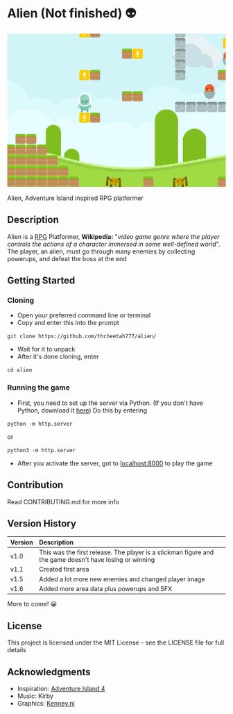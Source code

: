 # Alien (Not finished) :alien:

![Screenshot](assets/imgs/screenshot.png)

Alien, Adventure Island inspired RPG platformer

## Description

Alien is a [RPG](https://en.wikipedia.org/wiki/Role-playing_video_game) Platformer, **Wikipedia:** "*video game genre where the player controls the actions of a character immersed in some well-defined world*". The player, an alien, must go through many enemies by collecting powerups, and defeat the boss at the end

## Getting Started

### Cloning

* Open your preferred command line or terminal
* Copy and enter this into the prompt

```
git clone https://github.com/thcheetah777/alien/
```

* Wait for it to unpack
* After it's done cloning, enter

```
cd alien
```

### Running the game

* First, you need to set up the server via Python. (If you don't have Python, download it [here](https://www.python.org/)) Do this by entering
```
python -m http.server
```
or
```
python3 -m http.server
```
* After you activate the server, got to [localhost:8000](localhost:8000) to play the game

## Contribution

Read CONTRIBUTING.md for more info

## Version History

| Version | Description |
| :------------- | :------------- |
| v1.0 | This was the first release. The player is a stickman figure and the game doesn't have losing or winning |
| v1.1 | Created first area |
| v1.5 | Added a lot more new enemies and changed player image |
| v1.6 | Added more area data plus powerups and SFX |

More to come! :grinning:

## License

This project is licensed under the MIT License - see the LICENSE file for full details

## Acknowledgments

* Inspiration: [Adventure Island 4](https://en.wikipedia.org/wiki/Adventure_Island_(video_game))
* Music: Kirby
* Graphics: [Kenney.nl](https://kenney.nl/assets)

